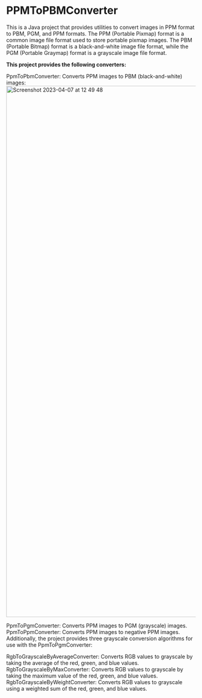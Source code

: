 # PPMToPBMConverter

This is a Java project that provides utilities to convert images in PPM format to PBM, PGM, and PPM formats. The PPM (Portable Pixmap) format is a common image file format used to store portable pixmap images. The PBM (Portable Bitmap) format is a black-and-white image file format, while the PGM (Portable Graymap) format is a grayscale image file format.

**This project provides the following converters:**

PpmToPbmConverter: Converts PPM images to PBM (black-and-white) images:
<img width="1409" alt="Screenshot 2023-04-07 at 12 49 48" src="https://user-images.githubusercontent.com/125610011/230597963-25793734-be6a-41d9-91f8-21ddd053d854.png">

PpmToPgmConverter: Converts PPM images to PGM (grayscale) images.
PpmToPpmConverter: Converts PPM images to negative PPM images.
Additionally, the project provides three grayscale conversion algorithms for use with the PpmToPgmConverter:

RgbToGrayscaleByAverageConverter: Converts RGB values to grayscale by taking the average of the red, green, and blue values.
RgbToGrayscaleByMaxConverter: Converts RGB values to grayscale by taking the maximum value of the red, green, and blue values.
RgbToGrayscaleByWeightConverter: Converts RGB values to grayscale using a weighted sum of the red, green, and blue values.
